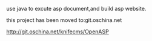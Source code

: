use java to excute asp document,and build asp website.

this project has been moved to:git.oschina.net

http://git.oschina.net/knifecms/OpenASP